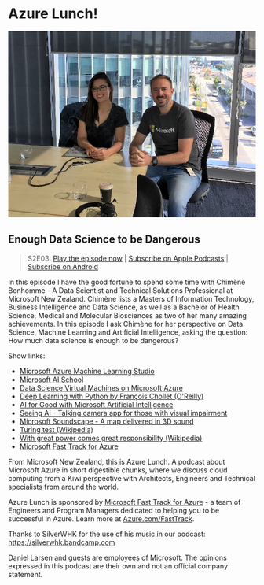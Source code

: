 # Azure Lunch!

![Chimène Bonhomme and Daniel Larsen recording a podcast](./s2e03_960.jpg)

## Enough Data Science to be Dangerous

> S2E03: [Play the episode now](https://azurelunch.azurefd.net/episodes/azure-lunch-s2e03.mp3) |
> [Subscribe on Apple Podcasts](https://itunes.apple.com/nz/podcast/azure-lunch/id1436427476?mt=2)
| [Subscribe on Android](https://subscribeonandroid.com/azurelunchnz.azureedge.net/podcast/feed.rss)

<p>In this episode I have the good fortune to spend some time with Chimène Bonhomme - A Data Scientist 
and Technical Solutions Professional at Microsoft New Zealand. Chimène lists a Masters of Information 
Technology, Business Intelligence and Data Science, as well as a Bachelor of Health Science, Medical 
and Molecular Biosciences as two of her many amazing achievements. In this episode I ask Chimène for 
her perspective on Data Science, Machine Learning and Artificial Intelligence, asking the question: 
How much data science is enough to be dangerous?</p>

<p>Show links:</p>

<ul>
<li><a href="https://studio.azureml.net/">Microsoft Azure Machine Learning Studio</a></li>
<li><a href="https://aischool.microsoft.com/en-us/home">Microsoft AI School</a></li>
<li><a href="https://azure.microsoft.com/en-us/services/virtual-machines/data-science-virtual-machines/">Data Science Virtual Machines on Microsoft Azure</a></li>
<li><a href="https://www.oreilly.com/library/view/deep-learning-with/9781617294433/">Deep Learning with Python by François Chollet (O'Reilly)</a></li>
<li><a href="https://www.microsoft.com/en-us/ai/ai-for-good">AI for Good with Microsoft Artificial Intelligence</a></li>
<li><a href="https://www.microsoft.com/en-us/ai/seeing-ai">Seeing AI - Talking camera app for those with visual impairment</a></li>
<li><a href="https://www.microsoft.com/en-us/research/product/soundscape/">Microsoft Soundscape - A map delivered in 3D sound</a></li>
<li><a href="https://en.wikipedia.org/wiki/Turing_test">Turing test (Wikipedia)</a></li>
<li><a href="https://en.wikipedia.org/wiki/With_great_power_comes_great_responsibility">With great power comes great responsibility (Wikipedia)</a></li>
<li><a href="https://azure.com/FastTrack">Microsoft Fast Track for Azure</a></li>
</ul>

<p>From Microsoft New Zealand, this is Azure Lunch. A podcast about Microsoft
Azure in short digestible chunks, where we discuss cloud computing from a Kiwi perspective with Architects, 
Engineers and Technical specialists from around the world.</p>

<p>Azure Lunch is sponsored by <a href="https://azure.com/FastTrack">Microsoft Fast Track for Azure</a> - a 
team of Engineers and Program Managers dedicated to helping you to be successful in Azure. Learn more
at <a href="https://azure.com/FastTrack">Azure.com/FastTrack</a>.</p>

<p>Thanks to SilverWHK for the use of his music in our podcast: <a href="https://silverwhk.bandcamp.com/">https://silverwhk.bandcamp.com</a></p>

<p>Daniel Larsen and guests are employees of Microsoft. The opinions expressed in this podcast are
their own and not an official company statement.</p>
